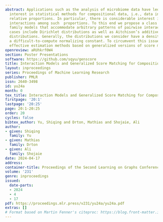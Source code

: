 ```yaml
---
abstract: Applications such as the analysis of microbiome data have led to renewed
  interest in statistical methods for compositional data, i.e., data in the form of
  relative proportions. In particular, there is considerable interest in modelling
  interactions among such  proportions. To this end we propose a class of exponential
  family models that accommodate arbitrary patterns of pairwise interaction. Special
  cases include Dirichlet distributions as well as Aitchison’s additive logistic normal
  distributions. Generally, the distributions we consider have a density that features
  a difficult-to-compute normalizing constant. To circumvent this issue, we design
  effective estimation methods based on generalized versions of score matching.
openreview: aRUhkrf0W4
section: Poster Presentations
software: https://github.com/sqyu/genscore
title: Interaction Models and Generalized Score Matching for Compositional Data
layout: inproceedings
series: Proceedings of Machine Learning Research
publisher: PMLR
issn: 2640-3498
id: yu24a
month: 0
tex_title: Interaction Models and Generalized Score Matching for Compositional Data
firstpage: '20:1'
lastpage: '20:25'
page: 20:1-20:25
order: 20
cycles: false
bibtex_author: Yu, Shiqing and Drton, Mathias and Shojaie, Ali
author:
- given: Shiqing
  family: Yu
- given: Mathias
  family: Drton
- given: Ali
  family: Shojaie
date: 2024-04-17
address:
container-title: Proceedings of the Second Learning on Graphs Conference
volume: '231'
genre: inproceedings
issued:
  date-parts:
  - 2024
  - 4
  - 17
pdf: https://proceedings.mlr.press/v231/yu24a/yu24a.pdf
extras: []
# Format based on Martin Fenner's citeproc: https://blog.front-matter.io/posts/citeproc-yaml-for-bibliographies/
---
```

